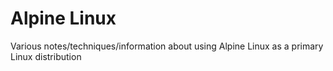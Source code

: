 Alpine Linux
===

Various notes/techniques/information about using Alpine Linux as a primary Linux
distribution
